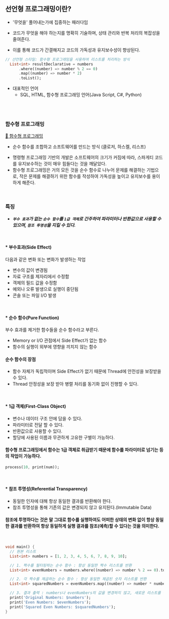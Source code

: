 ## 선언형 프로그래밍이란?
* '무엇을' 풀어내는가에 집중하는 패러다임

* 코드가 무엇을 해야 하는지를 명확히 기술하며, 상태 관리와 반복 처리의 복잡성을 줄여준다.
* 이를 통해 코드가 간결해지고 코드의 가독성과 유지보수성이 향상된다.


```dart
// 선언형 스타일: 함수형 프로그래밍을 사용하여 리스트를 처리하는 방식
  List<int> resultDeclarative = numbers
      .where((number) => number % 2 == 0)
      .map((number) => number * 2)
      .toList();
```

* 대표적인 언어
  * SQL, HTML, 함수형 프로그래밍 언어(Java Script, C#, Python)

 <br></br>
 
### 함수형 프로그래밍

[🔗 함수형 프로그래밍](https://mangkyu.tistory.com/111)

* 순수 함수를 조합하고 소프트웨어를 만드는 방식 (클로저, 하스켈, 리스프)

<p></p>

* 명령형 프로그래밍 기반의 개발은 소프트웨어의 크기가 커짐에 따라, 스파게티 코드를 유지보수하는 것이 매우 힘들다는 것을 깨달았다.
* 함수형 프로그래밍은 거의 모든 것을 순수 함수로 나누어 문제를 해결하는 기법으로, 작은 문제를 해결하기 위한 함수를 작성하여 가독성을 높이고 유지보수를 용이하게 해준다.

<br>

### 특징
* ***`부수 효과`가 없는 `순수 함수`를 `1급 객체`로 간주하여 파라미터나 반환값으로 사용할 수 있으며, `참조 투명성`을 지킬 수 있다.***

<br>

#### * 부수효과(Side Effect)
다음과 같은 변화 또는 변화가 발생하는 작업
* 변수의 값이 변경됨
* 자료 구조를 제자리에서 수정함
* 객체의 필드 값을 수정함
* 예외나 오류 발생으로 실행이 중단됨
* 콘솔 또는 파일 I/O 발생

<br>

#### * 순수 함수(Pure Function)
부수 효과를 제거한 함수들을 순수 함수라고 부른다.
* Memory or I/O 관점에서 Side Effect가 없는 함수
* 함수의 실행이 외부에 영향을 끼치지 않는 함수

#### 순수 함수의 장점
* 함수 자체가 독립적이며 Side Effect가 없기 때문에 Thread에 안전성을 보장받을 수 있다.
* Thread 안정성을 보장 받아 병렬 처리를 동기화 없이 진행할 수 있다.

<br>

#### * 1급 객체(First-Class Object)
* 변수나 데이터 구조 안에 담을 수 있다.
* 파라미터로 전달 할 수 있다.
* 반환값으로 사용할 수 있다.
* 할당에 사용된 이름과 무관하게 고유한 구별이 가능하다.
####  함수형 프로그래밍에서 함수는 1급 객체로 취급받기 때문에 함수를 파라미터로 넘기는 등의 작업이 가능하다.

```dart
process(10, print(num));
```

<br>

#### * 참조 투명성(Referential Transparency)
* 동일한 인자에 대해 항상 동일한 결과를 반환해야 한다.
* 참조 투명성을 통해 기존의 값은 변경되지 않고 유지된다.(Immutable Data)

#### 참조에 투명하다는 것은 말 그대로 함수를 실행하여도 어떠한 상태의 변화 없이 항상 동일한 결과를 반환하여 항상 동일하게 실행 결과를 참조(예측)할 수 있다는 것을 의미한다.

<br>

```dart
void main() {
  // 원본 리스트
  List<int> numbers = [1, 2, 3, 4, 5, 6, 7, 8, 9, 10];

  // 1. 짝수를 필터링하는 순수 함수 : 항상 동일한 짝수 리스트를 반환
  List<int> evenNumbers = numbers.where((number) => number % 2 == 0).toList();

  // 2. 각 짝수를 제곱하는 순수 함수 : 항상 동일한 제곱된 숫자 리스트를 반환
  List<int> squaredNumbers = evenNumbers.map((number) => number * number).toList();

  // 3. 결과 출력 : numbers나 evenNumbers의 값을 변경하지 않고, 새로운 리스트를 반환
  print('Original Numbers: $numbers');
  print('Even Numbers: $evenNumbers');
  print('Squared Even Numbers: $squaredNumbers');
}

```
